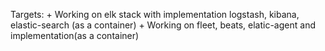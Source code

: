 Targets:
	+ Working on elk stack with implementation logstash, kibana, elastic-search (as a container)
	+ Working on fleet, beats, elatic-agent and implementation(as a container)
